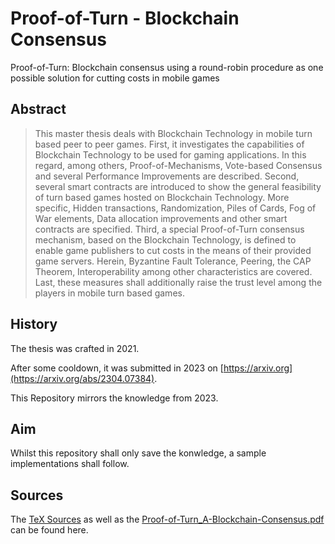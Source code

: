 # Proof-of-Turn - Blockchain Consensus

Proof-of-Turn: Blockchain consensus using a round-robin procedure as one possible solution for cutting costs in mobile games

## Abstract

> This master thesis deals with Blockchain Technology in mobile turn based peer to peer games. First, it investigates the capabilities of Blockchain Technology to be used for gaming applications. In this regard, among others, Proof-of-Mechanisms, Vote-based Consensus and several Performance Improvements are described. Second, several smart contracts are introduced to show the general feasibility of turn based games hosted on Blockchain Technology. More specific, Hidden transactions, Randomization, Piles of Cards, Fog of War elements, Data allocation improvements and other smart contracts are specified. Third, a special Proof-of-Turn consensus mechanism, based on the Blockchain Technology, is defined to enable game publishers to cut costs in the means of their provided game servers. Herein, Byzantine Fault Tolerance, Peering, the CAP Theorem, Interoperability among other characteristics are covered. Last, these measures shall additionally raise the trust level among the players in mobile turn based games.


## History

The thesis was crafted in 2021.

After some cooldown, it was submitted in 2023 on [https://arxiv.org](https://arxiv.org/abs/2304.07384).

This Repository mirrors the knowledge from 2023.


## Aim

Whilst this repository shall only save the konwledge, a sample implementations shall follow.


## Sources

The [TeX Sources](TeX%20Sources)
as well as the
[Proof-of-Turn_A-Blockchain-Consensus.pdf](Proof-of-Turn_A-Blockchain-Consensus.pdf)
can be found here.



